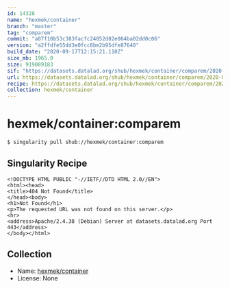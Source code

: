 ```yaml
---
id: 14328
name: "hexmek/container"
branch: "master"
tag: "comparem"
commit: "a07f10b53c383facfc24052d02e064ba02dd0c06"
version: "a2ffdfe55dd3e0fcc8be2b95dfe87640"
build_date: "2020-09-17T12:15:21.110Z"
size_mb: 1965.0
size: 919089183
sif: "https://datasets.datalad.org/shub/hexmek/container/comparem/2020-09-17-a07f10b5-a2ffdfe5/a2ffdfe55dd3e0fcc8be2b95dfe87640.sif"
url: https://datasets.datalad.org/shub/hexmek/container/comparem/2020-09-17-a07f10b5-a2ffdfe5/
recipe: https://datasets.datalad.org/shub/hexmek/container/comparem/2020-09-17-a07f10b5-a2ffdfe5/Singularity
collection: hexmek/container
---
```


# hexmek/container:comparem

```bash
$ singularity pull shub://hexmek/container:comparem
```

## Singularity Recipe

```singularity
<!DOCTYPE HTML PUBLIC "-//IETF//DTD HTML 2.0//EN">
<html><head>
<title>404 Not Found</title>
</head><body>
<h1>Not Found</h1>
<p>The requested URL was not found on this server.</p>
<hr>
<address>Apache/2.4.38 (Debian) Server at datasets.datalad.org Port 443</address>
</body></html>
```

## Collection

 - Name: [hexmek/container](https://github.com/hexmek/container)
 - License: None

